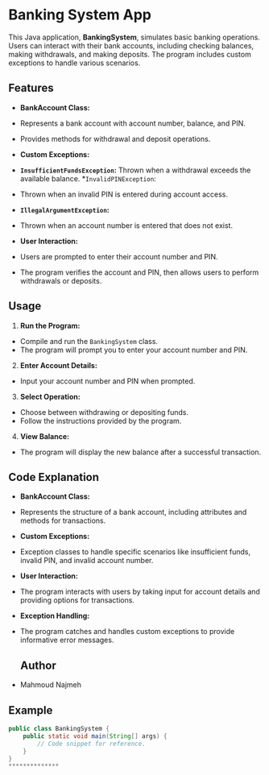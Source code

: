 # Banking System App
This Java application, **BankingSystem**, simulates basic banking operations. Users can interact with their bank accounts, including checking balances, making withdrawals, and making deposits. The program includes custom exceptions to handle various scenarios.

## Features

- **BankAccount Class:**
- Represents a bank account with account number, balance, and PIN.
- Provides methods for withdrawal and deposit operations.
  
- **Custom Exceptions:**
- **`InsufficientFundsException`:**
Thrown when a withdrawal exceeds the available balance.
*`InvalidPINException`:
- Thrown when an invalid PIN is entered during account access.
- **`IllegalArgumentException`:**
- Thrown when an account number is entered that does not exist.
  
- **User Interaction:**
- Users are prompted to enter their account number and PIN.
- The program verifies the account and PIN, then allows users to perform withdrawals or deposits.
  
## Usage

1. **Run the Program:**
- Compile and run the `BankingSystem` class.
- The program will prompt you to enter your account number and PIN.
  
2. **Enter Account Details:**
- Input your account number and PIN when prompted.

3. **Select Operation:**
- Choose between withdrawing or depositing funds.
- Follow the instructions provided by the program.

4. **View Balance:**
- The program will display the new balance after a successful transaction.

## Code Explanation

- **BankAccount Class:**
- Represents the structure of a bank account, including attributes and methods for transactions.

- **Custom Exceptions:**
- Exception classes to handle specific scenarios like insufficient funds, invalid PIN, and invalid account number.

- **User Interaction:**
- The program interacts with users by taking input for account details and providing options for transactions.

- **Exception Handling:**
- The program catches and handles custom exceptions to provide informative error messages.

  ## Author

- Mahmoud Najmeh

## Example
```java
public class BankingSystem {
    public static void main(String[] args) {
        // Code snippet for reference.
    }
}
**************







